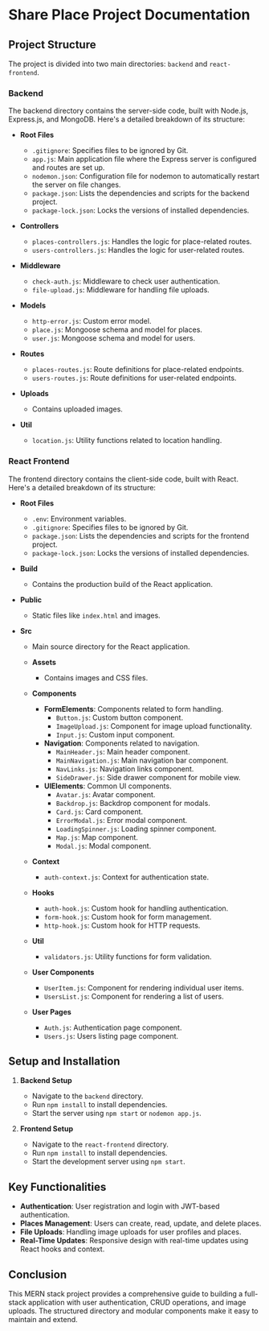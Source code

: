 # Share Place Project Documentation

## Project Structure

The project is divided into two main directories: `backend` and `react-frontend`.

### Backend

The backend directory contains the server-side code, built with Node.js, Express.js, and MongoDB. Here's a detailed breakdown of its structure:

- **Root Files**

  - `.gitignore`: Specifies files to be ignored by Git.
  - `app.js`: Main application file where the Express server is configured and routes are set up.
  - `nodemon.json`: Configuration file for nodemon to automatically restart the server on file changes.
  - `package.json`: Lists the dependencies and scripts for the backend project.
  - `package-lock.json`: Locks the versions of installed dependencies.

- **Controllers**

  - `places-controllers.js`: Handles the logic for place-related routes.
  - `users-controllers.js`: Handles the logic for user-related routes.

- **Middleware**

  - `check-auth.js`: Middleware to check user authentication.
  - `file-upload.js`: Middleware for handling file uploads.

- **Models**

  - `http-error.js`: Custom error model.
  - `place.js`: Mongoose schema and model for places.
  - `user.js`: Mongoose schema and model for users.

- **Routes**

  - `places-routes.js`: Route definitions for place-related endpoints.
  - `users-routes.js`: Route definitions for user-related endpoints.

- **Uploads**

  - Contains uploaded images.

- **Util**
  - `location.js`: Utility functions related to location handling.

### React Frontend

The frontend directory contains the client-side code, built with React. Here's a detailed breakdown of its structure:

- **Root Files**

  - `.env`: Environment variables.
  - `.gitignore`: Specifies files to be ignored by Git.
  - `package.json`: Lists the dependencies and scripts for the frontend project.
  - `package-lock.json`: Locks the versions of installed dependencies.

- **Build**

  - Contains the production build of the React application.

- **Public**

  - Static files like `index.html` and images.

- **Src**

  - Main source directory for the React application.

  - **Assets**

    - Contains images and CSS files.

  - **Components**

    - **FormElements**: Components related to form handling.
      - `Button.js`: Custom button component.
      - `ImageUpload.js`: Component for image upload functionality.
      - `Input.js`: Custom input component.
    - **Navigation**: Components related to navigation.
      - `MainHeader.js`: Main header component.
      - `MainNavigation.js`: Main navigation bar component.
      - `NavLinks.js`: Navigation links component.
      - `SideDrawer.js`: Side drawer component for mobile view.
    - **UIElements**: Common UI components.
      - `Avatar.js`: Avatar component.
      - `Backdrop.js`: Backdrop component for modals.
      - `Card.js`: Card component.
      - `ErrorModal.js`: Error modal component.
      - `LoadingSpinner.js`: Loading spinner component.
      - `Map.js`: Map component.
      - `Modal.js`: Modal component.

  - **Context**

    - `auth-context.js`: Context for authentication state.

  - **Hooks**

    - `auth-hook.js`: Custom hook for handling authentication.
    - `form-hook.js`: Custom hook for form management.
    - `http-hook.js`: Custom hook for HTTP requests.

  - **Util**

    - `validators.js`: Utility functions for form validation.

  - **User Components**

    - `UserItem.js`: Component for rendering individual user items.
    - `UsersList.js`: Component for rendering a list of users.

  - **User Pages**
    - `Auth.js`: Authentication page component.
    - `Users.js`: Users listing page component.

## Setup and Installation

1. **Backend Setup**

   - Navigate to the `backend` directory.
   - Run `npm install` to install dependencies.
   - Start the server using `npm start` or `nodemon app.js`.

2. **Frontend Setup**
   - Navigate to the `react-frontend` directory.
   - Run `npm install` to install dependencies.
   - Start the development server using `npm start`.

## Key Functionalities

- **Authentication**: User registration and login with JWT-based authentication.
- **Places Management**: Users can create, read, update, and delete places.
- **File Uploads**: Handling image uploads for user profiles and places.
- **Real-Time Updates**: Responsive design with real-time updates using React hooks and context.

## Conclusion

This MERN stack project provides a comprehensive guide to building a full-stack application with user authentication, CRUD operations, and image uploads. The structured directory and modular components make it easy to maintain and extend.

